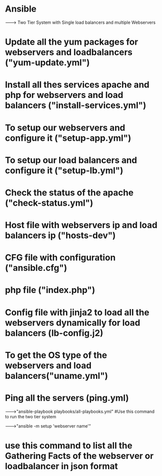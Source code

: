 # Ansible

---> Two Tier System with Single load balancers and multiple Webservers

# Update all the yum packages for webservers and loadbalancers ("yum-update.yml")

# Install all thes services apache and php for webservers and load balancers ("install-services.yml")
  
# To setup our webservers and configure it ("setup-app.yml")
  
# To setup our load balancers and configure it ("setup-lb.yml")
  
# Check the status of the apache ("check-status.yml")

# Host file with webservers ip and load balancers ip ("hosts-dev")

# CFG file with configuration ("ansible.cfg")

# php file ("index.php")

# Config file with jinja2 to load all the webservers dynamically for load balancers (lb-config.j2)

# To get the OS type of the webservers and load balancers("uname.yml")

# Ping all the servers (ping.yml)

--->"ansible-playbook playbooks/all-playbooks.yml"
#Use this command to run the two tier system

--->"ansible -m setup 'webserver name'"
# use this command to list all the Gathering Facts of the webserver or loadbalancer in json format
